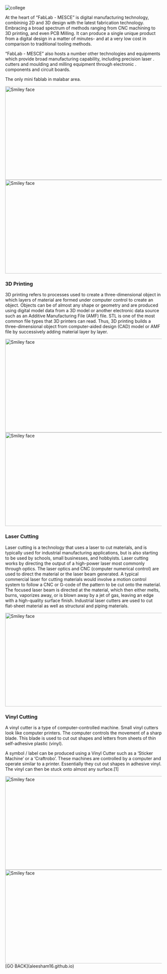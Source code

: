![college](https://user-images.githubusercontent.com/30692817/29888553-2e3d16dc-8d76-11e7-8a85-f9da19e0ea39.jpg)

At the heart of “FabLab - MESCE” is digital manufacturing technology,
combininig 2D and 3D design with the latest fabrication technology. Embracing
a broad spectrum of methods ranging from CNC machining to 3D printing, and
even PCB Milling. It can produce a single unique product from a digital design
in a matter of minutes- and at a very low cost in comparison to traditional tooling
methods.


“FabLab - MESCE” also hosts a number other technologies and equipments
which provide broad manufacturing capability, including precision laser
. cutters and moulding and milling equipment through electronic
. components and circuit boards.


The only mini fablab in malabar area.

<img src="https://user-images.githubusercontent.com/30692817/29534343-79635062-866a-11e7-945a-c8b8c60cf883.jpg" alt="Smiley face" height="300" width="600">

<img src="https://user-images.githubusercontent.com/30692817/29534382-a6b7013a-866a-11e7-81e5-dfbe7451592d.jpg" alt="Smiley face" height="300" width="600">


### 3D Printing

3D printing refers to processes used to create a three-dimensional object in which layers of material are formed under computer control to create an object. Objects can be of almost any shape or geometry and are produced using digital model data from a 3D model or another electronic data source such as an Additive Manufacturing File (AMF) file. STL is one of the most common file types that 3D printers can read. Thus, 3D printing builds a three-dimensional object from computer-aided design (CAD) model or AMF file by successively adding material layer by layer.


<img src="https://user-images.githubusercontent.com/30692817/29534350-854a21ee-866a-11e7-8135-6321e2874798.jpg" alt="Smiley face" height="300" width="600">

<img src="https://user-images.githubusercontent.com/30692817/29534357-8d91e10c-866a-11e7-824b-6f8704ae6c25.jpg" alt="Smiley face" height="300" width="600">

### Laser Cutting

Laser cutting is a technology that uses a laser to cut materials, and is typically used for industrial manufacturing applications, but is also starting to be used by schools, small businesses, and hobbyists. Laser cutting works by directing the output of a high-power laser most commonly through optics. The laser optics and CNC (computer numerical control) are used to direct the material or the laser beam generated. A typical commercial laser for cutting materials would involve a motion control system to follow a CNC or G-code of the pattern to be cut onto the material. The focused laser beam is directed at the material, which then either melts, burns, vaporizes away, or is blown away by a jet of gas, leaving an edge with a high-quality surface finish. Industrial laser cutters are used to cut flat-sheet material as well as structural and piping materials.

<img src="https://user-images.githubusercontent.com/30692817/29534359-8f45be38-866a-11e7-9079-0ae3d1a27129.jpg" alt="Smiley face" height="300" width="600">

### Vinyl Cutting

A vinyl cutter is a type of computer-controlled machine. Small vinyl cutters look like computer printers. The computer controls the movement of a sharp blade. This blade is used to cut out shapes and letters from sheets of thin self-adhesive plastic (vinyl).

A symbol / label can be produced using a Vinyl Cutter such as a ‘Sticker Machine’ or a ‘Craftrobo’. These machines are controlled by a computer and operate similar to a printer. Essentially they cut out shapes in adhesive vinyl. The vinyl can then be stuck onto almost any surface.[1]

<img src="https://user-images.githubusercontent.com/30692817/29534368-976981d0-866a-11e7-8959-bbd4e3429d7c.jpg" alt="Smiley face" height="300" width="600">

<img src="https://user-images.githubusercontent.com/30692817/29534384-a83c49ac-866a-11e7-89f6-0bd979e9c4e7.jpg" alt="Smiley face" height="300" width="600">
[GO BACK](aleesham16.github.io)

